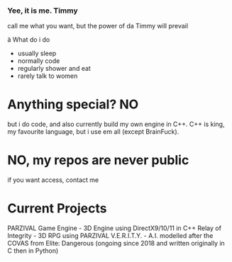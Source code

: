 ### Yee, it is me. Timmy

  call me what you want, but the power of da Timmy will prevail

ä What do i do
- usually sleep
- normally code
- regularly shower and eat
- rarely talk to women

# Anything special? NO

  but i do code, and also currently build my own engine in C++.
  C++ is king, my favourite language, but i use em all (except BrainFuck).

# NO, my repos are never public

  if you want access, contact me


# Current Projects

  PARZIVAL Game Engine - 3D Engine using DirectX9/10/11 in C++
  Relay of Integrity - 3D RPG using PARZIVAL
  V.E.R.I.T.Y. - A.I. modelled after the COVAS from Elite: Dangerous (ongoing since 2018 and written originally in C then in Python)

